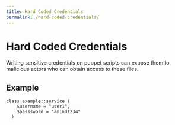 ```yaml
---
title: Hard Coded Credentials
permalink: /hard-coded-credentials/
---
```


# Hard Coded Credentials

Writing sensitive credentials on puppet scripts  can expose them to malicious actors who can obtain access to these files.

## Example

```puppet
class example::service (
    $username = "user1",
    $passsword = "amind1234"
  ) 
```
